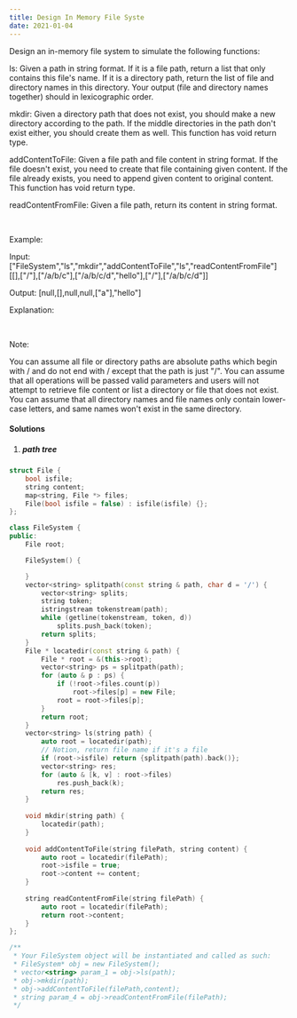 ```yaml
---
title: Design In Memory File Syste
date: 2021-01-04
---
```

Design an in-memory file system to simulate the following functions:

ls: Given a path in string format. If it is a file path, return a list that only contains this file's name. If it is a directory path, return the list of file and directory names in this directory. Your output (file and directory names together) should in lexicographic order.

mkdir: Given a directory path that does not exist, you should make a new directory according to the path. If the middle directories in the path don't exist either, you should create them as well. This function has void return type.

addContentToFile: Given a file path and file content in string format. If the file doesn't exist, you need to create that file containing given content. If the file already exists, you need to append given content to original content. This function has void return type.

readContentFromFile: Given a file path, return its content in string format.

 

Example:

Input: 
["FileSystem","ls","mkdir","addContentToFile","ls","readContentFromFile"]
[[],["/"],["/a/b/c"],["/a/b/c/d","hello"],["/"],["/a/b/c/d"]]

Output:
[null,[],null,null,["a"],"hello"]

Explanation:

 

Note:

You can assume all file or directory paths are absolute paths which begin with / and do not end with / except that the path is just "/".
You can assume that all operations will be passed valid parameters and users will not attempt to retrieve file content or list a directory or file that does not exist.
You can assume that all directory names and file names only contain lower-case letters, and same names won't exist in the same directory.

#### Solutions

1. ##### path tree

```cpp
struct File {
    bool isfile;
    string content;
    map<string, File *> files;
    File(bool isfile = false) : isfile(isfile) {};
};

class FileSystem {
public:
    File root;

    FileSystem() {

    }
    vector<string> splitpath(const string & path, char d = '/') {
        vector<string> splits;
        string token;
        istringstream tokenstream(path);
        while (getline(tokenstream, token, d))
            splits.push_back(token);
        return splits;
    }
    File * locatedir(const string & path) {
        File * root = &(this->root);
        vector<string> ps = splitpath(path);
        for (auto & p : ps) {
            if (!root->files.count(p))
                root->files[p] = new File;
            root = root->files[p];
        }
        return root;
    }
    vector<string> ls(string path) {
        auto root = locatedir(path);
        // Notion, return file name if it's a file
        if (root->isfile) return {splitpath(path).back()};
        vector<string> res;
        for (auto & [k, v] : root->files)
            res.push_back(k);
        return res;
    }
    
    void mkdir(string path) {
        locatedir(path);
    }
    
    void addContentToFile(string filePath, string content) {
        auto root = locatedir(filePath);
        root->isfile = true;
        root->content += content;
    }
    
    string readContentFromFile(string filePath) {
        auto root = locatedir(filePath);
        return root->content;
    }
};

/**
 * Your FileSystem object will be instantiated and called as such:
 * FileSystem* obj = new FileSystem();
 * vector<string> param_1 = obj->ls(path);
 * obj->mkdir(path);
 * obj->addContentToFile(filePath,content);
 * string param_4 = obj->readContentFromFile(filePath);
 */
```